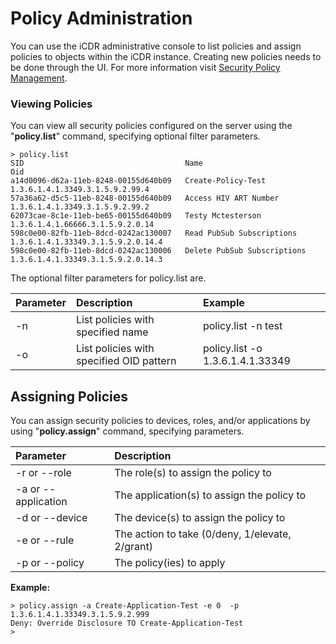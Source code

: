 # Policy Administration

You can use the iCDR administrative console to list policies and assign policies to objects within the iCDR instance. Creating new policies needs to be done through the UI. For more information visit [Security Policy Management](../../security-administration/security-policy-management.md).

### Viewing Policies

You can view all security policies configured on the server using the "**policy.list**" command, specifying optional filter parameters.

```text
> policy.list
SID                                    Name                                   Oid                                       
a14d0096-d62a-11eb-8248-00155d640b09   Create-Policy-Test                     1.3.6.1.4.1.3349.3.1.5.9.2.99.4           
57a36a62-d5c5-11eb-8248-00155d640b09   Access HIV ART Number                  1.3.6.1.4.1.3349.3.1.5.9.2.99.2           
62073cae-8c1e-11eb-be65-00155d640b09   Testy Mctesterson                      1.3.6.1.4.1.66666.3.1.5.9.2.0.14          
598c0e00-82fb-11eb-8dcd-0242ac130007   Read PubSub Subscriptions              1.3.6.1.4.1.33349.3.1.5.9.2.0.14.4        
598c0e00-82fb-11eb-8dcd-0242ac130006   Delete PubSub Subscriptions            1.3.6.1.4.1.33349.3.1.5.9.2.0.14.3        
```

The optional filter parameters for policy.list are.

| Parameter | Description | Example |
| :--- | :--- | :--- |
| -n | List policies with specified name | policy.list -n test |
| -o | List policies with specified OID pattern | policy.list -o 1.3.6.1.4.1.33349 |

## Assigning Policies

You can assign security policies to devices, roles, and/or applications by using "**policy.assign**" command,  specifying parameters.

| Parameter | Description |
| :--- | :--- |
| -r or --role | The role\(s\) to assign the policy to |
| -a or --application | The application\(s\) to assign the policy to |
| -d or --device | The device\(s\) to assign the policy to |
| -e or --rule | The action to take \(0/deny, 1/elevate, 2/grant\) |
| -p or --policy | The policy\(ies\) to apply |

**Example:**

```text
> policy.assign -a Create-Application-Test -e 0  -p 1.3.6.1.4.1.33349.3.1.5.9.2.999
Deny: Override Disclosure TO Create-Application-Test
>
```

